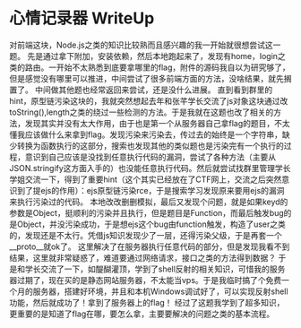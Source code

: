 # 心情记录器 WriteUp
对前端这块，Node.js之类的知识比较熟而且感兴趣的我一开始就很想尝试这一题。
先是通过拿下附加，安装依赖，然后本地跑起来了，发现有home，login之类的路由。一开始不太熟悉到底要拿哪里的flag，附件的源码我自以为研究够了，但是感觉没有哪里可以推进，中间尝试了很多前端方面的方法，没啥结果，就先搁置了。
中间做其他题也经常返回来尝试，还是没什么进展。
直到看到群里的hint，原型链污染这块的，我就突然想起去年和张芊学长交流了js对象这块通过改toString(),length之类的绕过一些检测的方法。于是我就在这题也改了相关的方法，发现其实并没有太大作用，由于也是第一个从服务器自己拿flag的题目，不太懂我应该做什么来拿到flag。发现污染来污染去，传过去的始终是一个字符串，缺少转换为函数执行的这部分，搜索也发现其他的类似题也是污染完有一个执行的过程，意识到自己应该是没找到任意执行代码的漏洞，尝试了各种方法（主要从JSON.stringify这方面入手的）也没能任意执行代码。然后就尝试找群里管理学长学姐交流一下，得到了重要hint（这个其实已经放在了CTF网上，交流之后突然意识到了提ejs的作用）：ejs原型链污染rce，于是搜索学习发现原来要用ejs的漏洞来执行污染过的代码。
本地改改删删模拟，最后又发现个问题，就是如果keyd的参数是Object，挺顺利的污染并且执行，但是题目是Function，而最后触发bug的是Object，并没污染成功，于是想ejs这个bug由function触发，构造了user之类的，发现还是不太行。凭借js知识发现少了一层，还得污染父级，于是再套一个__proto__就ok了。
这里解决了在服务器执行任意代码的部分，但是发现我看不到结果，这里就非常疑惑了，难道要通过网络请求，接口之类的方法得到数据？
于是和学长交流了一下，如醍醐灌顶，学到了shell反射的相关知识，可惜我的服务器过期了，现在买的是静态网站服务器，不太能当vps。于是我临时搞了个免费一个月的服务器，搭建好环境，并且和本机Windows调试好了，可以实现反射shell功能，然后就成功了！拿到了服务器上的flag！
经过了这题我学到了超多知识，更重要的是知道了flag在哪，要怎么拿，主要要解决的问题之类的基本流程。